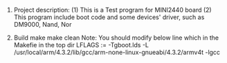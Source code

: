 1. Project description:
(1) This is a Test program for MINI2440 board
(2) This program include boot code and some devices' driver, such as DM9000, Nand, Nor

2. Build
make 
make clean
Note: You should modify below line which in the Makefie in the top dir
LFLAGS := -Tgboot.lds -L /usr/local/arm/4.3.2/lib/gcc/arm-none-linux-gnueabi/4.3.2/armv4t -lgcc
